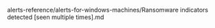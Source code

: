 alerts-reference/alerts-for-windows-machines/Ransomware indicators detected [seen multiple times].md